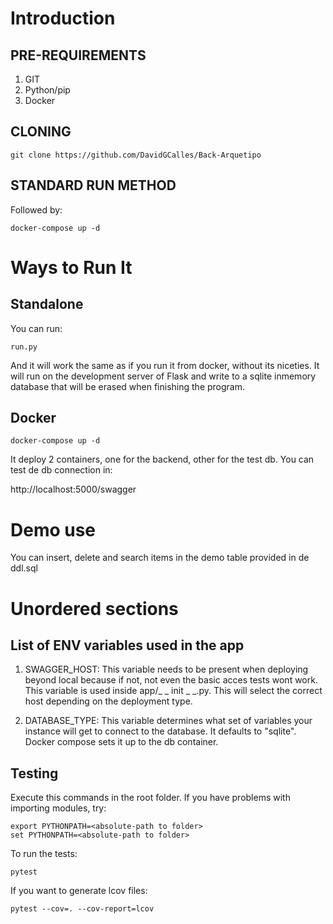 # Introduction

## PRE-REQUIREMENTS
1. GIT
2. Python/pip
3. Docker

## CLONING

    git clone https://github.com/DavidGCalles/Back-Arquetipo

## STANDARD RUN METHOD
Followed by:

    docker-compose up -d

# Ways to Run It

## Standalone
You can run:

    run.py

And it will work the same as if you run it from docker, without its niceties. It will run on the development server of Flask and write to a sqlite inmemory database that will be erased when finishing the program.

## Docker
    docker-compose up -d
    
It deploy 2 containers, one for the backend, other for the test db. You can test de db connection in:

   http://localhost:5000/swagger

# Demo use
You can insert, delete and search items in the demo table provided in de ddl.sql

# Unordered sections

## List of ENV variables used in the app
1. SWAGGER_HOST: This variable needs to be present when deploying beyond local because if not, not even the basic acces tests wont work. This variable is used inside app/_ _ init _ _.py. This will select the correct host depending on the deployment type.

2. DATABASE_TYPE: This variable determines what set of variables your instance will get to connect to the database. It defaults to "sqlite". Docker compose sets it up to the db container.

## Testing
Execute this commands in the root folder.
If you have problems with importing modules, try:

    export PYTHONPATH=<absolute-path to folder>
    set PYTHONPATH=<absolute-path to folder>

To run the tests:

    pytest

If you want to generate lcov files:

    pytest --cov=. --cov-report=lcov